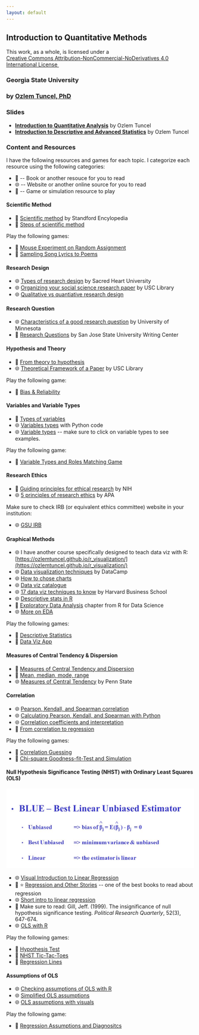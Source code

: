 ```yaml
---
layout: default
---
```


## Introduction to Quantitative Methods 
<p xmlns:cc="http://creativecommons.org/ns#" >This work, as a whole, is licensed under a <a href="https://creativecommons.org/licenses/by-nc-nd/4.0/?ref=chooser-v1" target="_blank" rel="license noopener noreferrer" style="display:inline-block;"> Creative Commons Attribution-NonCommercial-NoDerivatives 4.0 International License <img style="height:22px!important;margin-left:3px;vertical-align:text-bottom;" src="https://mirrors.creativecommons.org/presskit/icons/cc.svg?ref=chooser-v1" alt=""><img style="height:22px!important;margin-left:3px;vertical-align:text-bottom;" src="https://mirrors.creativecommons.org/presskit/icons/by.svg?ref=chooser-v1" alt=""><img style="height:22px!important;margin-left:3px;vertical-align:text-bottom;" src="https://mirrors.creativecommons.org/presskit/icons/nc.svg?ref=chooser-v1" alt=""><img style="height:22px!important;margin-left:3px;vertical-align:text-bottom;" src="https://mirrors.creativecommons.org/presskit/icons/nd.svg?ref=chooser-v1" alt=""></a></p>

### Georgia State University
### by [Ozlem Tuncel, PhD](https://ozlemtuncel.github.io/)

### Slides
- **[Introduction to Quantitative Analysis](https://drive.google.com/file/d/1zhnUq_ob8w_e2OPiGEDe9MCqVfFOSEVe/view?usp=drive_link)** by Ozlem Tuncel
- **[Introduction to Descriptive and Advanced Statistics](https://drive.google.com/file/d/1P5Mkp6K_SiU01hkQIBvrUOX7i5Sttxyv/view?usp=drive_link)** by Ozlem Tuncel

### **Content and Resources**
I have the following resources and games for each topic. I categorize each resource using the following categories:
- 📖 -- Book or another resouce for you to read
- 🌐 -- Website or another online source for you to read
- 🎲 -- Game or simulation resource to play

#### Scientific Method
- 📖 [Scientific method](https://plato.stanford.edu/entries/scientific-method/) by Standford Encylopedia
- 📖 [Steps of scientific method](http://teacher.pas.rochester.edu/phy_labs/appendixe/appendixe.html)

Play the following games:
- 🎲 [Mouse Experiment on Random Assignment](https://psu-eberly.shinyapps.io/Mouse_Experiment_on_Random_Assignment/)
- 🎲 [Sampling Song Lyrics to Poems](https://psu-eberly.shinyapps.io/Song_Poems/)

#### Research Design
- 🌐 [Types of research design](https://library.sacredheart.edu/c.php?g=29803&p=185902) by Sacred Heart University
- 🌐 [Organizing your social science research paper](https://libguides.usc.edu/writingguide/researchdesigns) by USC Library
- 🌐 [Qualitative vs quantiative research design](https://stevenson.libguides.com/c.php?g=236343)

#### Research Question
- 🌐 [Characteristics of a good research question](https://libguides.umn.edu/c.php?g=1337354&p=9854773#:~:text=A%20good%20or%20well%2Dconstructed,that%20it%20can%20be%20answered.) by University of Minnesota
- 📖 [Research Questions](https://www.sjsu.edu/writingcenter/docs/handouts/Research%20Questions.pdf) by San Jose State University Writing Center

#### Hypothesis and Theory
- 📖 [From theory to hypothesis](https://digitaleditions.library.dal.ca/researchmethodspsychneuro/chapter/chapter-3-from-theory-to-hypothesis/)
- 🌐 [Theoretical Framework of a Paper](https://libguides.usc.edu/writingguide/theoreticalframework) by USC Library

 Play the following game:
 - 🎲 [Bias & Reliability](https://psu-eberly.shinyapps.io/Bias_and_Reliability/)

#### Variables and Variable Types
- 📖 [Types of variables](https://www150.statcan.gc.ca/n1/edu/power-pouvoir/ch8/5214817-eng.htm)
- 🌐 [Variables types](https://www.codecademy.com/learn/stats-variable-types/modules/stats-variable-types/cheatsheet) with Python code
- 🌐 [Variable types](https://www.statisticshowto.com/probability-and-statistics/types-of-variables/) -- make sure to click on variable types to see examples.

Play the following game:
- 🎲 [Variable Types and Roles Matching Game](https://psu-eberly.shinyapps.io/Variable_Types_Matching_Game/)

#### Research Ethics
- 📖 [Guiding principles for ethical research](https://www.nih.gov/health-information/nih-clinical-research-trials-you/guiding-principles-ethical-research) by NIH
- 🌐 [5 principles of research ethics](https://apa.org/monitor/jan03/principles) by APA

Make sure to check IRB (or equivalent ethics committee) website in your institution:
- 🌐 [GSU IRB](https://ursa.research.gsu.edu/human-subjects/)

#### Graphical Methods
- 🌐 I have another course specifically designed to teach data viz with R: [https://ozlemtuncel.github.io/r_visualization/](https://ozlemtuncel.github.io/r_visualization/)
- 🌐 [Data visualization techniques](https://www.datacamp.com/blog/data-visualization-techniques) by DataCamp
- 🌐 [How to chose charts](https://www.atlassian.com/data/charts/how-to-choose-data-visualization)
- 🌐 [Data viz catalogue](https://datavizcatalogue.com/)
- 🌐 [17 data viz techniques to know](https://online.hbs.edu/blog/post/data-visualization-techniques) by Harvard Business School
- 🌐 [Descriptive stats in R](https://statsandr.com/blog/descriptive-statistics-in-r/)
- 📖 [Exploratory Data Analysis](https://r4ds.had.co.nz/exploratory-data-analysis.html) chapter from R for Data Science
- 🌐 [More on EDA](https://cran.r-project.org/web/packages/dlookr/vignettes/EDA.html)

Play the following games:
- 🎲 [Descriptive Statistics](https://psu-eberly.shinyapps.io/Descriptive_Statistics/)
- 🎲 [Data Viz App](https://psu-eberly.shinyapps.io/Data_Visualization/)
  
#### Measures of Central Tendency & Dispersion
- 📖 [Measures of Central Tendency and Dispersion](https://people.ohio.edu/ruhil/statsbook/meansd.html) 
- 📖 [Mean, median, mode, range](https://statistics.laerd.com/statistical-guides/measures-central-tendency-mean-mode-median.php)
- 🌐 [Measures of Central Tendency](https://online.stat.psu.edu/stat200/lesson/2/2.2/2.2.4) by Penn State

#### Correlation
- 🌐 [Pearson, Kendall, and Spearman correlation](https://people.ohio.edu/ruhil/statsbook/meansd.html)
- 🌐 [Calculating Pearson, Kendall, and Spearman with Python](https://www.turintech.ai/four-methods-to-statistically-measure-your-data-correlation/)
- 🌐 [Correlation coefficients and interpretation](https://www.ncl.ac.uk/webtemplate/ask-assets/external/maths-resources/statistics/regression-and-correlation/strength-of-correlation.html)
- 📖 [From correlation to regression](https://www.bmj.com/about-bmj/resources-readers/publications/statistics-square-one/11-correlation-and-regression)

Play the following games:
- 🎲 [Correlation Guessing](https://psu-eberly.shinyapps.io/Correlation_Guessing/)
- 🎲 [Chi-square Goodness-fit-Test and Simulation](https://psu-eberly.shinyapps.io/ChiSquare_Goodness_of_Fit_Test/)

#### Null Hypothesis Significance Testing (NHST) with Ordinary Least Squares (OLS)

![OLS is BLUE](docs/blue.png)

- 🌐 [Visual Introduction to Linear Regression](https://mlu-explain.github.io/linear-regression/)
- 📖 ⭐ [Regression and Other Stories](https://avehtari.github.io/ROS-Examples/) -- one of the best books to read about regression
- 🌐 [Short intro to linear regression](http://www.stat.yale.edu/Courses/1997-98/101/linreg.htm)
- 📑 Make sure to read: Gill, Jeff. (1999). The insignificance of null hypothesis significance testing. *Political Research Quarterly*, 52(3), 647-674.
- 🌐 [OLS with R](https://www.css.cornell.edu/faculty/dgr2/_static/files/R_html/explainRegression.html)

Play the following games:
- 🎲 [Hypothesis Test](https://psu-eberly.shinyapps.io/Hypothesis_Testing/)
- 🎲 [NHST Tic-Tac-Toes](https://psu-eberly.shinyapps.io/Hypothesis_Testing_Game/)
- 🎲 [Regression Lines](https://psu-eberly.shinyapps.io/Regression_Lines/)

#### Assumptions of OLS
- 🌐 [Checking assumptions of OLS with R](https://www.rpubs.com/elliottb90/olsassumptions)
- 🌐 [Simplified OLS assumptions](https://www.albert.io/blog/key-assumptions-of-ols-econometrics-review/)
- 🌐 [OLS assumptions with visuals](https://bookdown.org/ripberjt/qrmbook/ols-assumptions-and-simple-regression-diagnostics.html)

Play the following game:
- 🎲 [Regression Assumptions and Diagnositcs](https://psu-eberly.shinyapps.io/Assumptions/)
